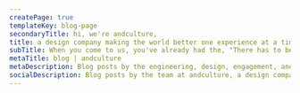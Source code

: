 ```yaml
---
createPage: true
templateKey: blog-page
secondaryTitle: hi, we're andculture,
title: a design company making the world better one experience at a time.
subTitle: When you come to us, you've already had the, "There has to be a better way!" conversation. Internally, we call it a breaking reality; you can call it, "Why doesn't this work anymore?" Now you need the "A ha!" moment. That's what we excel at; helping you put a finger on what's wrong, and then designing a solution that might not even exist yet.
metaTitle: blog | andculture
metaDescription: Blog posts by the engineering, design, engagement, and strategy teams at andculture.
socialDescription: Blog posts by the team at andculture, a design company.
---
```

